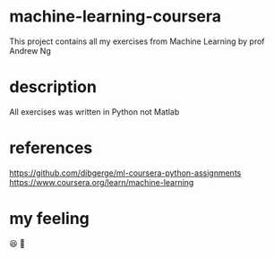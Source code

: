 # machine-learning-coursera
This project contains all my exercises from Machine Learning by prof Andrew Ng
# description

All exercises was written in Python not Matlab
# references
https://github.com/dibgerge/ml-coursera-python-assignments
https://www.coursera.org/learn/machine-learning

# my feeling
 :laughing: :raised_hands:
